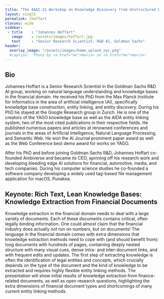 ```yaml
---
title: "The AAAI-21 Workshop on Knowledge Discovery from Unstructured Data in Financial Services"
layout: single
permalink: /hoffart
classes: wide
sidebar:
 - title    : "Johannes Hoffart"
   image    : /assets/images/hoffart.jpg
   text     : "Senior Research Scientist, R&D AI, Goldman Sachs"
header:
  overlay_image: "/assets/images/home_splash_nyc.png"
  #caption: 'Photo by <a href="me">me</a> on <a href="me">me</a>'
---
```

<h2>Bio</h2>
Johannes Hoffart is a Senior Research Scientist in the Goldman Sachs R&D AI group, working on natural language understanding and knowledge bases in the financial domain. He received his PhD from the Max Planck Institute for Informatics in the area of artificial intelligence (AI), specifically knowledge base construction, entity linking, and entity discovery. During his PhD he stayed at the Google Research group in Zurich. He is one of the creators of the YAGO knowledge base as well as the AIDA entity linking system, two of the most cited publications in their respective fields. He published numerous papers and articles at renowned conferences and journals in the areas of Artificial Intelligence, Natural Language Processing, and Semantic Web. He won the AI Journal prominent paper award as well as the Web Conference best demo award for works on YAGO.

After his PhD and before joining Goldman Sachs R&D, Johannes Hoffart co-founded Ambiverse and became its CEO, spinning off his research work and developing bleeding edge AI solutions for financial, automotive, media, and tech companies. During his computer science studies he co-founded a software company developing a widely used tag-based file management application for macOS, Punakea.



<h2>Keynote: Rich Text, Lean Knowledge Bases: Knowledge Extraction from Financial Documents</h2>

Knowledge extraction in the financial domain needs to deal with a large variety of documents. Each of these documents contains critical, often legally binding information. One could almost claim that the financial industry does actually not run on numbers, but on documents! The language in the financial domain comes with extra dimensions that knowledge extraction methods need to cope with (and should benefit from): long documents with hundreds of pages, containing deeply nested structure with many visual cues, dense intra- and inter-document links, and with frequent edits and updates. The first step of extracting knowledge is often the identification of legal entities and concepts, which crucially depends on the type of the document and the kind of knowledge to be extracted and requires highly flexible entity linking methods. The presentation will show initial results of knowledge extraction from finance-related documents, as well as open research questions, highlighting the extra dimensions of financial document types and shortcomings of many current entity linking methods.
